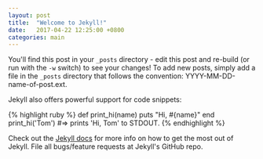 ```yaml
---
layout: post
title:  "Welcome to Jekyll!"
date:   2017-04-22 12:25:00 +0800
categories: main
---
```


You'll find this post in your `_posts` directory - edit this post and re-build (or run with the `-w` switch) to see your changes!
To add new posts, simply add a file in the `_posts` directory that follows the convention: YYYY-MM-DD-name-of-post.ext.

Jekyll also offers powerful support for code snippets:

{% highlight ruby %}
def print_hi(name)
  puts "Hi, #{name}"
end
print_hi('Tom')
#=> prints 'Hi, Tom' to STDOUT.
{% endhighlight %}

Check out the [Jekyll docs](http://jekyll.com.cn/) for more info on how to get the most out of Jekyll. File all bugs/feature requests at Jekyll's GitHub repo.
